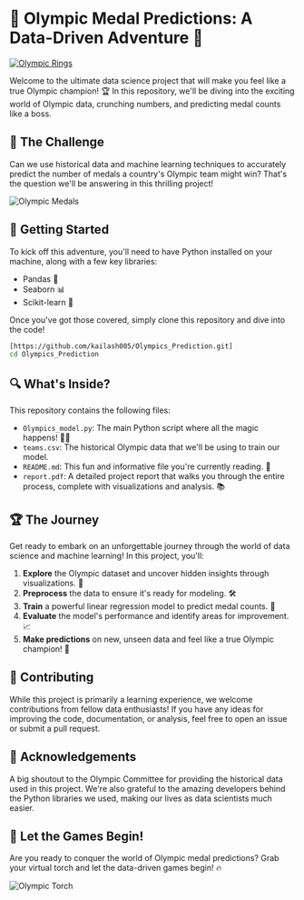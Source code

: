 # 🥇 Olympic Medal Predictions: A Data-Driven Adventure 🏅

[![Olympic Rings](https://upload.wikimedia.org/wikipedia/commons/thumb/5/5c/Olympic_rings_without_rims.svg/320px-Olympic_rings_without_rims.svg.png)](https://en.wikipedia.org/wiki/Olympic_symbols#Rings)

Welcome to the ultimate data science project that will make you feel like a true Olympic champion! 🏆 In this repository, we'll be diving into the exciting world of Olympic data, crunching numbers, and predicting medal counts like a boss.

## 🌟 The Challenge

Can we use historical data and machine learning techniques to accurately predict the number of medals a country's Olympic team might win? That's the question we'll be answering in this thrilling project!

![Olympic Medals](https://media.giphy.com/media/3o6Zt6KHxegBiNpNXO/giphy.gif)

## 🚀 Getting Started

To kick off this adventure, you'll need to have Python installed on your machine, along with a few key libraries:

- Pandas 🐼
- Seaborn 📊
- Scikit-learn 🧠

Once you've got those covered, simply clone this repository and dive into the code!

```bash
[https://github.com/kailash005/Olympics_Prediction.git]
cd Olympics_Prediction
```

## 🔍 What's Inside?

This repository contains the following files:

- `Olympics_model.py`: The main Python script where all the magic happens! 🧙‍♂️
- `teams.csv`: The historical Olympic data that we'll be using to train our model.
- `README.md`: This fun and informative file you're currently reading. 📖
- `report.pdf`: A detailed project report that walks you through the entire process, complete with visualizations and analysis. 📚

## 🏆 The Journey

Get ready to embark on an unforgettable journey through the world of data science and machine learning! In this project, you'll:

1. **Explore** the Olympic dataset and uncover hidden insights through visualizations. 🔎
2. **Preprocess** the data to ensure it's ready for modeling. 🛠️
3. **Train** a powerful linear regression model to predict medal counts. 🧠
4. **Evaluate** the model's performance and identify areas for improvement. 📈
5. **Make predictions** on new, unseen data and feel like a true Olympic champion! 🥇

## 🤝 Contributing

While this project is primarily a learning experience, we welcome contributions from fellow data enthusiasts! If you have any ideas for improving the code, documentation, or analysis, feel free to open an issue or submit a pull request.

## 🙏 Acknowledgements

A big shoutout to the Olympic Committee for providing the historical data used in this project. We're also grateful to the amazing developers behind the Python libraries we used, making our lives as data scientists much easier.

## 🎉 Let the Games Begin!

Are you ready to conquer the world of Olympic medal predictions? Grab your virtual torch and let the data-driven games begin! 🔥

![Olympic Torch](https://media.giphy.com/media/l0MYJJdtXzQSV5fYc/giphy.gif)
```
